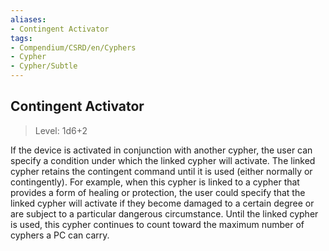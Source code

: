 ```yaml
---
aliases:
- Contingent Activator
tags:
- Compendium/CSRD/en/Cyphers
- Cypher
- Cypher/Subtle
---
```


  
## Contingent Activator  
>Level: 1d6+2  
  
If the device is activated in conjunction with another cypher, the user can specify a condition under which the linked cypher will activate. The linked cypher retains the contingent command until it is used (either normally or contingently). For example, when this cypher is linked to a cypher that provides a form of healing or protection, the user could specify that the linked cypher will activate if they become damaged to a certain degree or are subject to a particular dangerous circumstance. Until the linked cypher is used, this cypher continues to count toward the maximum number of cyphers a PC can carry.